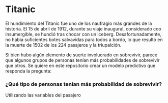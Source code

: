 # Titanic

<div aling="center">
El hundimiento del Titanic fue uno de los naufragio más grandes de la historia. El 15 de abril de 1912, durante su viaje inaugural, considerado coo insumergible, se hundió tras chocar con un iceberg. Desafortunadamente, no habia suficientes botes salvavidas para todos a bordo, lo que resultó en la muerte de 1502 de los 224 pasajeros y la triupalción. 

Si bien hubo algún elemento de suerte involucrado en sobrevivir, parece que algunos grupos de personas tenían más probabilidades de sobrevivir que otros. Se quiere en este repositorio crear un modelo predictivo que responda la pregunta:
</div>

### ¿Qué tipo de personas tenían más probabilidad de sobrevivir?

Utilizando las variables del pasajero 


